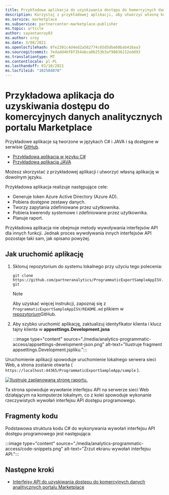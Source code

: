 ```yaml
---
title: Przykładowa aplikacja do uzyskiwania dostępu do komercyjnych danych analitycznych portalu Marketplace
description: Korzystaj z przykładowej aplikacji, aby utworzyć własną komercyjną aplikację analityczną w portalu Marketplace.
ms.service: marketplace
ms.subservice: partnercenter-marketplace-publisher
ms.topic: article
author: sayantanroy83
ms.author: sroy
ms.date: 3/08/2021
ms.openlocfilehash: 8fe2301c4d4ed2a582774c65d5dbe68bab416aa3
ms.sourcegitcommit: 7edadd4bf8f354abca0b253b3af98836212edd93
ms.translationtype: MT
ms.contentlocale: pl-PL
ms.lasthandoff: 03/10/2021
ms.locfileid: "102584078"
---
```

# <a name="sample-application-for-accessing-commercial-marketplace-analytics-data"></a>Przykładowa aplikacja do uzyskiwania dostępu do komercyjnych danych analitycznych portalu Marketplace

Przykładowe aplikacje są tworzone w językach C# i JAVA i są dostępne w serwisie [GitHub](https://github.com/partneranalytics).

- [Przykładowa aplikacja w języku C#](https://github.com/partneranalytics/ProgrammaticExportSampleAppISV)
- [Przykładowa aplikacja JAVA](https://github.com/partneranalytics/ProgrammaticExportSampleAppISV_Java)

Możesz skorzystać z przykładowej aplikacji i utworzyć własną aplikację w dowolnym języku.

Przykładowa aplikacja realizuje następujące cele:

- Generuje token Azure Active Directory (Azure AD).
- Pobiera dostępne zestawy danych.
- Tworzy zapytania zdefiniowane przez użytkownika.
- Pobiera kwerendy systemowe i zdefiniowane przez użytkownika.
- Planuje raport.

Przykładowa aplikacja nie obejmuje metody wywoływania interfejsów API dla innych funkcji. Jednak proces wywoływania innych interfejsów API pozostaje taki sam, jak opisano powyżej.

## <a name="how-to-run-the-application"></a>Jak uruchomić aplikację

1. Sklonuj repozytorium do systemu lokalnego przy użyciu tego polecenia:

    `git clone https://github.com/partneranalytics/ProgrammaticExportSampleAppISV.git`

    > [!NOTE]
    > Aby uzyskać więcej instrukcji, zapoznaj się z `ProgrammaticExportSampleAppISV/README.md` plikiem w [repozytorium](https://github.com/partneranalytics/ProgrammaticExportSampleAppISV.git)GitHub.

1. Aby szybko uruchomić aplikację, zaktualizuj identyfikator klienta i klucz tajny klienta w **appsettings.Development.jsna**

    :::image type="content" source="./media/analytics-programmatic-access/appsettings-development-json.png" alt-text="Ilustruje fragment appsettings.Development.jspliku.":::

Uruchomienie aplikacji spowoduje uruchomienie lokalnego serwera sieci Web, a strona zostanie otwarta ( `https://localhost:44365/ProgrammaticExportSampleApp/sample` ).

[![Ilustruje zaplanowaną stronę raportu.](./media/analytics-programmatic-access/schedule-report.png)](./media/analytics-programmatic-access/schedule-report.png#lightbox)

Ta strona spowoduje wywołanie interfejsu API na serwerze sieci Web działającym na komputerze lokalnym, co z kolei spowoduje wykonanie rzeczywistych wywołań interfejsu API dostępu programowego.

## <a name="code-snippets"></a>Fragmenty kodu

Podstawowa struktura kodu C# do wykonywania wywołań interfejsu API dostępu programowego jest następująca:

:::image type="content" source="./media/analytics-programmatic-access/code-snippets.png" alt-text="Zrzut ekranu wywołań interfejsu API.":::

## <a name="next-steps"></a>Następne kroki

- [Interfejsy API do uzyskiwania dostępu do komercyjnych danych analitycznych portalu Marketplace](analytics-available-apis.md)
